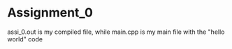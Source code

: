# Assignment_0

assi_0.out is my compiled file, while main.cpp is my main file with the "hello world" code
